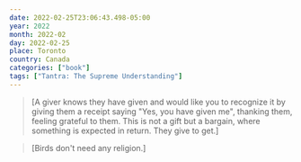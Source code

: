 ```yaml
---
date: 2022-02-25T23:06:43.498-05:00
year: 2022
month: 2022-02
day: 2022-02-25
place: Toronto
country: Canada
categories: ["book"]
tags: ["Tantra: The Supreme Understanding"]
---
```

> [A giver knows they have given and would like you to recognize it by giving them a receipt saying "Yes, you have given me", thanking them, feeling grateful to them. This is not a gift but a bargain, where something is expected in return. They give to get.]

> [Birds don't need any religion.]
